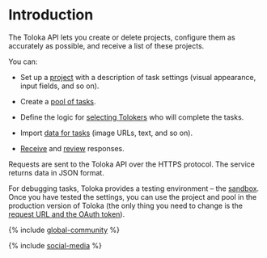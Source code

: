 # Introduction

The Toloka API lets you create or delete projects, configure them as accurately as possible, and receive a list of these projects.

You can:

- Set up a [project](concepts/project.md) with a description of task settings (visual appearance, input fields, and so on).

- Create a [pool of tasks](concepts/pool.md).

- Define the logic for [selecting Tolokers](concepts/my_users.md) who will complete the tasks.

- Import [data for tasks](concepts/tasks.md) (image URLs, text, and so on).

- [Receive](concepts/result.md) and [review](concepts/accept.md) responses.

Requests are sent to the Toloka API over the HTTPS protocol. The service returns data in JSON format.

For debugging tasks, Toloka provides a testing environment – the [sandbox](https://platform.sandbox.toloka.ai). Once you have tested the settings, you can use the project and pool in the production version of Toloka (the only thing you need to change is the [request URL and the OAuth token](concepts/access.md)).

{% include [global-community](../_includes/global-community.md) %}

{% include [social-media](../_includes/social-media.md) %}